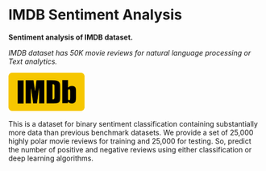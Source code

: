 # IMDB Sentiment Analysis

**Sentiment analysis of IMDB dataset.**

*IMDB dataset has 50K movie reviews for natural language processing or Text analytics.*

![](imdb.png)

This is a dataset for binary sentiment classification containing substantially more data than previous benchmark datasets. We provide a set of 25,000 highly polar movie reviews for training and 25,000 for testing. So, predict the number of positive and negative reviews using either classification or deep learning algorithms.
